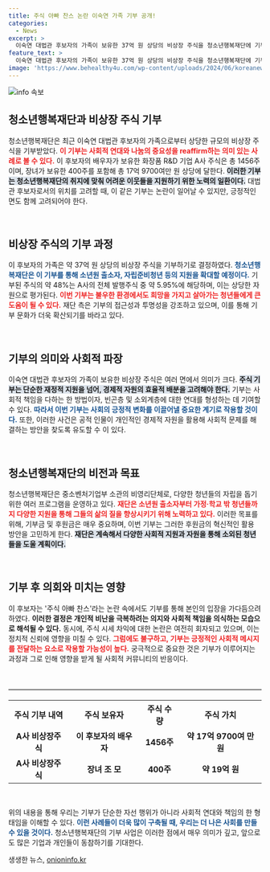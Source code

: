 ```yaml
---
title: 주식 아빠 찬스 논란 이숙연 가족 기부 공개!
categories:
  - News
excerpt: >
  이숙연 대법관 후보자의 가족이 보유한 37억 원 상당의 비상장 주식을 청소년행복재단에 기부하며 논란 속에서 사회환원에 나섰습니다. 기부는 주식 아빠 찬스 의혹을 불식시키기 위한 결정으로, 청문보고서 채택이 보류된 상황에서 여론의 방향은 어떻게 변할지 주목됩니다.
feature_text: >
  이숙연 대법관 후보자의 가족이 보유한 37억 원 상당의 비상장 주식을 청소년행복재단에 기부하며 논란 속에서 사회환원에 나섰습니다. 기부는 주식 아빠 찬스 의혹을 불식시키기 위한 결정으로, 청문보고서 채택이 보류된 상황에서 여론의 방향은 어떻게 변할지 주목됩니다.
image: 'https://www.behealthy4u.com/wp-content/uploads/2024/06/koreanews.jpg'
---
```


<p><img src="https://www.behealthy4u.com/wp-content/uploads/2024/06/koreanews.jpg" alt="info 속보" /></p>

<h2 data-ke-size="size26">청소년행복재단과 비상장 주식 기부</h2>

<p data-ke-size="size16">청소년행복재단은 최근 이숙연 대법관 후보자의 가족으로부터 상당한 규모의 비상장 주식을 기부받았다. <b><span style="color: #ee2323;">이 기부는 사회적 연대와 나눔의 중요성을 reaffirm하는 의미 있는 사례로 볼 수 있다.</span></b> 이 후보자의 배우자가 보유한 화장품 R&D 기업 A사 주식은 총 1456주이며, 장녀가 보유한 400주를 포함해 총 17억 9700여만 원 상당에 달한다. <b><span style="background-color: #21538527;">이러한 기부는 청소년행복재단의 취지에 맞춰 어려운 이웃들을 지원하기 위한 노력의 일환이다.</span></b> 대법관 후보자로서의 위치를 고려할 때, 이 같은 기부는 논란이 일어날 수 있지만, 긍정적인 면도 함께 고려되어야 한다.</p>

<p data-ke-size="size16">&nbsp;</p>

<h2 data-ke-size="size26">비상장 주식의 기부 과정</h2>

<p data-ke-size="size16">이 후보자의 가족은 약 37억 원 상당의 비상장 주식을 기부하기로 결정하였다. <b><span style="color: #1a5490;">청소년행복재단은 이 기부를 통해 소년원 출소자, 자립준비청년 등의 지원을 확대할 예정이다.</span></b> 기부된 주식의 약 48%는 A사의 전체 발행주식 중 약 5.95%에 해당하며, 이는 상당한 자원으로 평가된다. <b><span style="color: #ee2323;">이번 기부는 불우한 환경에서도 희망을 가지고 살아가는 청년들에게 큰 도움이 될 수 있다.</span></b> 재단 측은 기부의 접근성과 투명성을 강조하고 있으며, 이를 통해 기부 문화가 더욱 확산되기를 바라고 있다.</p>

<p data-ke-size="size16">&nbsp;</p>

<h2 data-ke-size="size26">기부의 의미와 사회적 파장</h2>

<p data-ke-size="size16">이숙연 대법관 후보자의 가족이 보유한 비상장 주식은 여러 면에서 의미가 크다. <b><span style="background-color: #21538527;">주식 기부는 단순한 재정적 지원을 넘어, 경제적 자원의 효율적 배분을 고려해야 한다.</span></b> 기부는 사회적 책임을 다하는 한 방법이자, 빈곤층 및 소외계층에 대한 연대를 형성하는 데 기여할 수 있다. <b><span style="color: #1a5490;">따라서 이번 기부는 사회의 긍정적 변화를 이끌어낼 중요한 계기로 작용할 것이다.</span></b> 또한, 이러한 사건은 공적 인물이 개인적인 경제적 자원을 활용해 사회적 문제를 해결하는 방안을 찾도록 유도할 수 이 있다.</p>

<p data-ke-size="size16">&nbsp;</p>

<h2 data-ke-size="size26">청소년행복재단의 비전과 목표</h2>

<p data-ke-size="size16">청소년행복재단은 중소벤처기업부 소관의 비영리단체로, 다양한 청년들의 자립을 돕기 위한 여러 프로그램을 운영하고 있다. <b><span style="color: #ee2323;">재단은 소년원 출소자부터 가정·학교 밖 청년들까지 다양한 지원을 통해 그들의 삶의 질을 향상시키기 위해 노력하고 있다.</span></b> 이러한 목표를 위해, 기부금 및 후원금은 매우 중요하며, 이번 기부는 그러한 후원금의 혁신적인 활용 방안을 고민하게 한다. <b><span style="background-color: #21538527;">재단은 계속해서 다양한 사회적 지원과 자원을 통해 소외된 청년들을 도울 계획이다.</span></b></p>

<p data-ke-size="size16">&nbsp;</p>

<h2 data-ke-size="size26">기부 후 의회와 미치는 영향</h2>

<p data-ke-size="size16">이 후보자는 '주식 아빠 찬스'라는 논란 속에서도 기부를 통해 본인의 입장을 가다듬으려 하였다. <b><span style="1a5490;">이러한 결정은 개인적 비난을 극복하려는 의지와 사회적 책임을 의식하는 모습으로 해석될 수 있다.</span></b> 동시에, 주식 시세 차익에 대한 논란은 여전히 회자되고 있으며, 이는 정치적 신뢰에 영향을 미칠 수 있다. <b><span style="color: #ee2323;">그럼에도 불구하고, 기부는 긍정적인 사회적 메시지를 전달하는 요소로 작용할 가능성이 높다.</span></b> 궁극적으로 중요한 것은 기부가 이루어지는 과정과 그로 인해 영향을 받게 될 사회적 커뮤니티의 반응이다.</p>

<p data-ke-size="size16">&nbsp;</p>

<hr style="height: 1px; border: 0; border-top: 1px solid #ccc; margin: 20px 0;"/>

<table style="width:100%; border-collapse:collapse;">
  <tr>
    <th style="text-align: center; height: 40px;"><b>주식 기부 내역</b></th>
    <th style="text-align: center; height: 40px;"><b>주식 보유자</b></th>
    <th style="text-align: center; height: 40px;"><b>주식 수량</b></th>
    <th style="text-align: center; height: 40px;"><b>주식 가치</b></th>
  </tr>
  <tr>
    <td style="text-align: center; height: 40px;"><b>A사 비상장주식</b></td>
    <td style="text-align: center; height: 40px;"><b>이 후보자의 배우자</b></td>
    <td style="text-align: center; height: 40px;"><b>1456주</b></td>
    <td style="text-align: center; height: 40px;"><b>약 17억 9700여 만원</b></td>
  </tr>
  <tr>
    <td style="text-align: center; height: 40px;"><b>A사 비상장주식</b></td>
    <td style="text-align: center; height: 40px;"><b>장녀 조 모</b></td>
    <td style="text-align: center; height: 40px;"><b>400주</b></td>
    <td style="text-align: center; height: 40px;"><b>약 19억 원</b></td>
  </tr>
</table>

<p data-ke-size="size16">&nbsp;</p>

<p data-ke-size="size16">위의 내용을 통해 우리는 기부가 단순한 자선 행위가 아니라 사회적 연대와 책임의 한 형태임을 이해할 수 있다. <b><span style="color: #1a5490;">이런 사례들이 더욱 많이 구축될 때, 우리는 더 나은 사회를 만들 수 있을 것이다.</span></b> 청소년행복재단의 기부 사업은 이러한 점에서 매우 의미가 깊고, 앞으로도 많은 기업과 개인들이 동참하기를 기대한다.</p>
생생한 뉴스, <a href="https://onioninfo.kr" rel="dofollow">onioninfo.kr</a>


